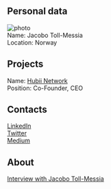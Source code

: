## Personal data
![photo](photo/jacobo_toll.jpeg)  
Name: Jacobo Toll-Messia    
Location: Norway  
## Projects 
Name: [Hubii Network](../projects/hubii.md)  
Position: Co-Founder, CEO  
## Contacts
[LinkedIn](https://www.linkedin.com/in/jacobotoll/)  
[Twitter](https://twitter.com/jacobotoll)  
[Medium](https://medium.com/@jacobotoll)
## About
[Interview with Jacobo Toll-Messia](https://www.youtube.com/watch?v=E4298hXRAcg)
